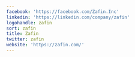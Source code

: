 ```yaml
---
facebook: 'https://facebook.com/Zafin.Inc'
linkedin: 'https://linkedin.com/company/zafin'
logohandle: zafin
sort: zafin
title: Zafin
twitter: zafin
website: 'https://zafin.com/'
---
```

